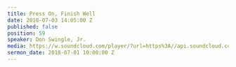 ```yaml
---
title: Press On, Finish Well
date: 2018-07-03 14:05:00 Z
published: false
position: 59
speaker: Don Swingle, Jr.
media: https://w.soundcloud.com/player/?url=https%3A//api.soundcloud.com/tracks/466755075&color=%23ff0056&auto_play=false&hide_related=false&show_comments=true&show_user=true&show_reposts=false&show_teaser=true&visual=true
sermon_date: 2018-07-01 10:00:00 Z
---
```


